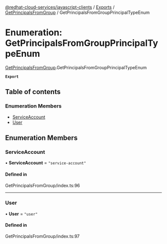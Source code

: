 [@redhat-cloud-services/javascript-clients](../README.md) / [Exports](../modules.md) / [GetPrincipalsFromGroup](../modules/GetPrincipalsFromGroup.md) / GetPrincipalsFromGroupPrincipalTypeEnum

# Enumeration: GetPrincipalsFromGroupPrincipalTypeEnum

[GetPrincipalsFromGroup](../modules/GetPrincipalsFromGroup.md).GetPrincipalsFromGroupPrincipalTypeEnum

**`Export`**

## Table of contents

### Enumeration Members

- [ServiceAccount](GetPrincipalsFromGroup.GetPrincipalsFromGroupPrincipalTypeEnum.md#serviceaccount)
- [User](GetPrincipalsFromGroup.GetPrincipalsFromGroupPrincipalTypeEnum.md#user)

## Enumeration Members

### ServiceAccount

• **ServiceAccount** = ``"service-account"``

#### Defined in

GetPrincipalsFromGroup/index.ts:96

___

### User

• **User** = ``"user"``

#### Defined in

GetPrincipalsFromGroup/index.ts:97

